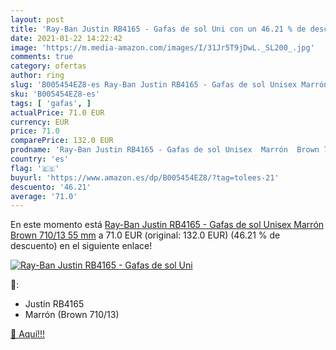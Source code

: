 ```yaml
---
layout: post
title: 'Ray-Ban Justin RB4165 - Gafas de sol Uni con un 46.21 % de descuento'
date: 2021-01-22 14:22:42
image: 'https://m.media-amazon.com/images/I/31Jr5T9jDwL._SL200_.jpg'
comments: true
category: ofertas
author: ring
slug: 'B005454EZ8-es Ray-Ban Justin RB4165 - Gafas de sol Unisex Marrón Brown...'
sku: 'B005454EZ8-es'
tags: [ 'gafas', ]
actualPrice: 71.0 EUR
currency: EUR
price: 71.0
comparePrice: 132.0 EUR
prodname: 'Ray-Ban Justin RB4165 - Gafas de sol Unisex  Marrón  Brown 710/13   55 mm'
country: 'es'
flag: '🇪🇸'
buyurl: 'https://www.amazon.es/dp/B005454EZ8/?tag=tolees-21'
descuento: '46.21'
average: '71.0'
---
```


En este momento está [Ray-Ban Justin RB4165 - Gafas de sol Unisex  Marrón  Brown 710/13   55 mm](https://www.amazon.es/dp/B005454EZ8/?tag=tolees-21) a 71.0 EUR (original: 132.0 EUR) (46.21 %  de descuento) en el siguiente enlace!

[![Ray-Ban Justin RB4165 - Gafas de sol Uni](https://m.media-amazon.com/images/I/31Jr5T9jDwL._SL200_.jpg)](https://www.amazon.es/dp/B005454EZ8/?tag=tolees-21)

🔎:

- Justin RB4165
- Marrón (Brown 710/13)

[🛒 Aquí!!!](https://www.amazon.es/dp/B005454EZ8/?tag=tolees-21)
